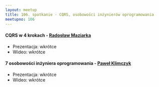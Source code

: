 ```yaml
---
layout: meetup
title: 106. spotkanie - CQRS, osobowości inżynierów oprogramowania
meetupno: 106
---
```


#### CQRS w 4 krokach - [Radosław Maziarka](http://radblog.pl)
* Prezentacja: wkrótce
* Wideo: wkrótce

#### 7 osobowości inżyniera oprogramowania - [Paweł Klimczyk](https://blog.klimczyk.pl/)
* Prezentacja: wkrótce
* Wideo: wkrótce
